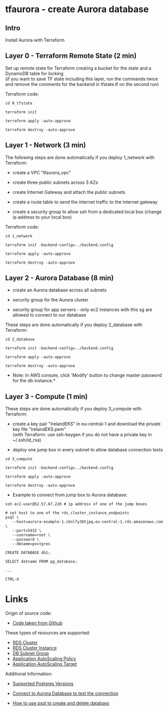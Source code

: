 # tfaurora - create Aurora database

## Intro

Install Aurora with Terraform

## Layer 0 - Terraform Remote State (2 min)

Set up remote state for Terraform creating a bucket for the state and a DynamoDB table for locking<br>
(if you want to save TF state including this layer, run the commands twice and remove the comments for the backend in tfstate.tf on the second run)

Terraform code:
```
cd 0_tfstate

terraform init

terraform apply -auto-approve

terraform destroy -auto-approve
```

## Layer 1 - Network (3 min)

The following steps are done automatically if you deploy 1_network with Terraform:

* create a VPC "tfaurora_vpc" 

* create three public subnets across 3 AZs 

* create Internet Gateway and attach the public subnets

* create a route table to send the internet traffic to the internet gateway

* create a security group to allow ssh from a dedicated local box (change ip address to your local box)

Terraform code:
```
cd 1_network

terraform init -backend-config=../backend.config

terraform apply -auto-approve

terraform destroy -auto-approve
```

## Layer 2 - Aurora Database (8 min)

* create an Aurora database across all subnets

* security group for the Aurora cluster

* security group for app servers - only ec2 instances with this sg are allowed to connect to our database

These steps are done automatically if you deploy 2_database with Terraform:

```
cd 2_database

terraform init -backend-config=../backend.config

terraform apply -auto-approve

terraform destroy -auto-approve
```

* Note: In AWS console, click 'Modify' button to change master password for the db instance.*

## Layer 3 - Compute (1 min)

These steps are done automatically if you deploy 3_compute with Terraform:

* create a key pair "IrelandEKS" in eu-central-1 and download the private key file "IrelandEKS.pem"<br>
(with Terraform: use ssh-keygen if you do not have a private key in ~/.ssh/id_rsa)

* deploy one jump box in every subnet to allow database connection tests

```
cd 3_compute

terraform init -backend-config=../backend.config

terraform apply -auto-approve

terraform destroy -auto-approve
```

* Example to connect from jump box to Aurora database:

```
ssh ec2-user@52.57.67.220 # ip address of one of the jump boxes

# set host to one of the rds_cluster_instance_endpoints
psql \
   --host=aurora-example-1.cbnlfy36tjpq.eu-central-1.rds.amazonaws.com \
   --port=5432 \
   --username=root \
   --password \
   --dbname=postgres

CREATE DATABASE db1;

SELECT datname FROM pg_database;

...

CTRL-d
```

# Links

Origin of source code:

* [Code taken from Github](https://github.com/terraform-aws-modules/terraform-aws-rds-aurora)

These types of resources are supported:

* [RDS Cluster](https://www.terraform.io/docs/providers/aws/r/rds_cluster.html)
* [RDS Cluster Instance](https://www.terraform.io/docs/providers/aws/r/rds_cluster_instance.html)
* [DB Subnet Group](https://www.terraform.io/docs/providers/aws/r/db_subnet_group.html)
* [Application AutoScaling Policy](https://www.terraform.io/docs/providers/aws/r/appautoscaling_policy.html)
* [Application AutoScaling Target](https://www.terraform.io/docs/providers/aws/r/appautoscaling_target.html)

Additional Information:
* [Supported Postgres Versions](https://docs.aws.amazon.com/AmazonRDS/latest/UserGuide/CHAP_PostgreSQL.html#PostgreSQL.Concepts.General.DBVersions)

* [Connect to Aurora Database to test the connection](https://docs.aws.amazon.com/AmazonRDS/latest/UserGuide/USER_ConnectToPostgreSQLInstance.html)

* [How to use psql to create and delete databses](https://dataguide.prisma.io/postgresql/create-and-delete-databases-and-tables)
